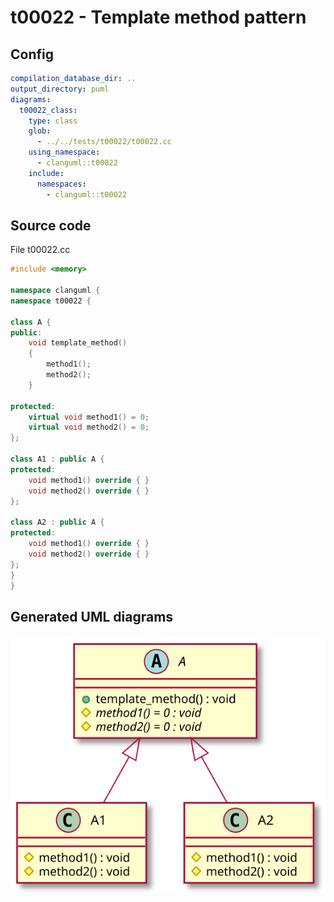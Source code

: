 # t00022 - Template method pattern
## Config
```yaml
compilation_database_dir: ..
output_directory: puml
diagrams:
  t00022_class:
    type: class
    glob:
      - ../../tests/t00022/t00022.cc
    using_namespace:
      - clanguml::t00022
    include:
      namespaces:
        - clanguml::t00022

```
## Source code
File t00022.cc
```cpp
#include <memory>

namespace clanguml {
namespace t00022 {

class A {
public:
    void template_method()
    {
        method1();
        method2();
    }

protected:
    virtual void method1() = 0;
    virtual void method2() = 0;
};

class A1 : public A {
protected:
    void method1() override { }
    void method2() override { }
};

class A2 : public A {
protected:
    void method1() override { }
    void method2() override { }
};
}
}

```
## Generated UML diagrams
![t00022_class](./t00022_class.svg "Template method pattern")
